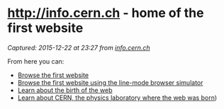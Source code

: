 # http://info.cern.ch - home of the first website

_Captured: 2015-12-22 at 23:27 from [info.cern.ch](http://info.cern.ch/)_

From here you can:

  * [Browse the first website](http://info.cern.ch/hypertext/WWW/TheProject.html)
  * [Browse the first website using the line-mode browser simulator](http://line-mode.cern.ch/www/hypertext/WWW/TheProject.html)
  * [Learn about the birth of the web](http://home.web.cern.ch/topics/birth-web)
  * [Learn about CERN, the physics laboratory where the web was born](http://home.web.cern.ch/about))
